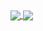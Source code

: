 <a href="https://github.com/anuraghazra/github-readme-stats">
  <img align="center" src="https://github-readme-stats.vercel.app/api/?username=aka256" />
</a>
<a href="https://github.com/anuraghazra/convoychat">
  <img align="center" src="https://github-readme-stats.vercel.app/api/top-langs/?username=aka256&hide=html,css&layout=compact" />
</a>
